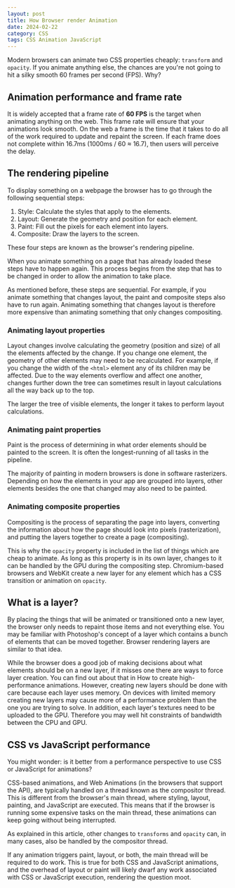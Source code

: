 ```yaml
---
layout: post
title: How Browser render Animation
date: 2024-02-22
category: CSS
tags: CSS Animation JavaScript
---
```



Modern browsers can animate two CSS properties cheaply: `transform` and `opacity`. If you animate anything else, the chances are you're not going to hit a silky smooth 60 frames per second (FPS). Why? 

## Animation performance and frame rate

It is widely accepted that a frame rate of **60 FPS** is the target when animating anything on the web. This frame rate will ensure that your animations look smooth. On the web a frame is the time that it takes to do all of the work required to update and repaint the screen. If each frame does not complete within 16.7ms (1000ms / 60 ≈ 16.7), then users will perceive the delay.

## The rendering pipeline
To display something on a webpage the browser has to go through the following sequential steps:

1. Style: Calculate the styles that apply to the elements.
2. Layout: Generate the geometry and position for each element.
3. Paint: Fill out the pixels for each element into layers.
4. Composite: Draw the layers to the screen.

These four steps are known as the browser's rendering pipeline.

When you animate something on a page that has already loaded these steps have to happen again. This process begins from the step that has to be changed in order to allow the animation to take place.

As mentioned before, these steps are sequential. For example, if you animate something that changes layout, the paint and composite steps also have to run again. Animating something that changes layout is therefore more expensive than animating something that only changes compositing.

### Animating layout properties
Layout changes involve calculating the geometry (position and size) of all the elements affected by the change. If you change one element, the geometry of other elements may need to be recalculated. For example, if you change the width of the `<html>` element any of its children may be affected. Due to the way elements overflow and affect one another, changes further down the tree can sometimes result in layout calculations all the way back up to the top.

The larger the tree of visible elements, the longer it takes to perform layout calculations.

### Animating paint properties
Paint is the process of determining in what order elements should be painted to the screen. It is often the longest-running of all tasks in the pipeline.

The majority of painting in modern browsers is done in software rasterizers. Depending on how the elements in your app are grouped into layers, other elements besides the one that changed may also need to be painted.

### Animating composite properties
Compositing is the process of separating the page into layers, converting the information about how the page should look into pixels (rasterization), and putting the layers together to create a page (compositing).

This is why the `opacity` property is included in the list of things which are cheap to animate. As long as this property is in its own layer, changes to it can be handled by the GPU during the compositing step. Chromium-based browsers and WebKit create a new layer for any element which has a CSS transition or animation on `opacity`.


## What is a layer?
By placing the things that will be animated or transitioned onto a new layer, the browser only needs to repaint those items and not everything else. You may be familiar with Photoshop's concept of a layer which contains a bunch of elements that can be moved together. Browser rendering layers are similar to that idea.

While the browser does a good job of making decisions about what elements should be on a new layer, if it misses one there are ways to force layer creation. You can find out about that in How to create high-performance animations. However, creating new layers should be done with care because each layer uses memory. On devices with limited memory creating new layers may cause more of a performance problem than the one you are trying to solve. In addition, each layer's textures need to be uploaded to the GPU. Therefore you may well hit constraints of bandwidth between the CPU and GPU.

## CSS vs JavaScript performance
You might wonder: is it better from a performance perspective to use CSS or JavaScript for animations?

CSS-based animations, and Web Animations (in the browsers that support the API), are typically handled on a thread known as the compositor thread. This is different from the browser's main thread, where styling, layout, painting, and JavaScript are executed. This means that if the browser is running some expensive tasks on the main thread, these animations can keep going without being interrupted.

As explained in this article, other changes to `transforms` and `opacity` can, in many cases, also be handled by the compositor thread.

If any animation triggers paint, layout, or both, the main thread will be required to do work. This is true for both CSS and JavaScript animations, and the overhead of layout or paint will likely dwarf any work associated with CSS or JavaScript execution, rendering the question moot.